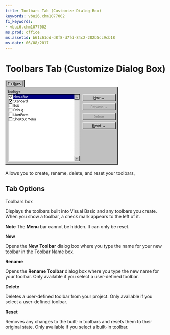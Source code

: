 ```yaml
---
title: Toolbars Tab (Customize Dialog Box)
keywords: vbui6.chm1077002
f1_keywords:
- vbui6.chm1077002
ms.prod: office
ms.assetid: b61c61dd-d8f8-d7fd-84c2-282b5cc9cb18
ms.date: 06/08/2017
---
```



# Toolbars Tab (Customize Dialog Box)


![Toolbars tab](../../../images/toolbtab_ZA01201771.gif)



Allows you to create, rename, delete, and reset your toolbars,

## Tab Options

Toolbars box

Displays the toolbars built into Visual Basic and any toolbars you create. When you show a toolbar, a check mark appears to the left of it.


 **Note**  The  **Menu** bar cannot be hidden. It can only be reset.

 **New**

Opens the  **New** **Toolbar** dialog box where you type the name for your new toolbar in the Toolbar Name box.

 **Rename**

Opens the  **Rename Toolbar** dialog box where you type the new name for your toolbar. Only available if you select a user-defined toolbar.

 **Delete**

Deletes a user-defined toolbar from your project. Only available if you select a user-defined toolbar.

 **Reset**

Removes any changes to the built-in toolbars and resets them to their original state. Only available if you select a built-in toolbar.


